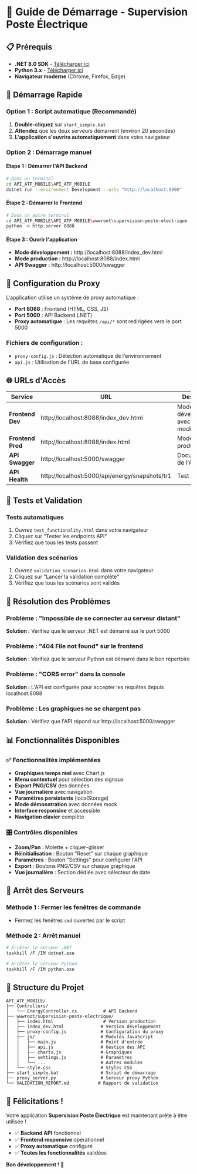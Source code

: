 # 🚀 Guide de Démarrage - Supervision Poste Électrique

## 📋 Prérequis

- **.NET 8.0 SDK** - [Télécharger ici](https://dotnet.microsoft.com/download)
- **Python 3.x** - [Télécharger ici](https://www.python.org/downloads/)
- **Navigateur moderne** (Chrome, Firefox, Edge)

## 🎯 Démarrage Rapide

### Option 1 : Script automatique (Recommandé)

1. **Double-cliquez** sur `start_simple.bat`
2. **Attendez** que les deux serveurs démarrent (environ 20 secondes)
3. **L'application s'ouvrira automatiquement** dans votre navigateur

### Option 2 : Démarrage manuel

#### Étape 1 : Démarrer l'API Backend
```bash
# Dans un terminal
cd API_ATF_MOBILE\API_ATF_MOBILE
dotnet run --environment Development --urls "http://localhost:5000"
```

#### Étape 2 : Démarrer le Frontend
```bash
# Dans un autre terminal
cd API_ATF_MOBILE\API_ATF_MOBILE\wwwroot\supervision-poste-electrique
python -m http.server 8088
```

#### Étape 3 : Ouvrir l'application
- **Mode développement :** http://localhost:8088/index_dev.html
- **Mode production :** http://localhost:8088/index.html
- **API Swagger :** http://localhost:5000/swagger

## 🔧 Configuration du Proxy

L'application utilise un système de proxy automatique :

- **Port 8088** : Frontend (HTML, CSS, JS)
- **Port 5000** : API Backend (.NET)
- **Proxy automatique** : Les requêtes `/api/*` sont redirigées vers le port 5000

### Fichiers de configuration :
- `proxy-config.js` : Détection automatique de l'environnement
- `api.js` : Utilisation de l'URL de base configurée

## 🌐 URLs d'Accès

| Service | URL | Description |
|---------|-----|-------------|
| **Frontend Dev** | http://localhost:8088/index_dev.html | Mode développement avec données mock |
| **Frontend Prod** | http://localhost:8088/index.html | Mode production |
| **API Swagger** | http://localhost:5000/swagger | Documentation de l'API |
| **API Health** | http://localhost:5000/api/energy/snapshots/tr1 | Test de l'API |

## 🧪 Tests et Validation

### Tests automatiques
1. Ouvrez `test_functionality.html` dans votre navigateur
2. Cliquez sur "Tester les endpoints API"
3. Vérifiez que tous les tests passent

### Validation des scénarios
1. Ouvrez `validation_scenarios.html` dans votre navigateur
2. Cliquez sur "Lancer la validation complète"
3. Vérifiez que tous les scénarios sont validés

## 🐛 Résolution des Problèmes

### Problème : "Impossible de se connecter au serveur distant"
**Solution :** Vérifiez que le serveur .NET est démarré sur le port 5000

### Problème : "404 File not found" sur le frontend
**Solution :** Vérifiez que le serveur Python est démarré dans le bon répertoire

### Problème : "CORS error" dans la console
**Solution :** L'API est configurée pour accepter les requêtes depuis localhost:8088

### Problème : Les graphiques ne se chargent pas
**Solution :** Vérifiez que l'API répond sur http://localhost:5000/swagger

## 📊 Fonctionnalités Disponibles

### ✅ Fonctionnalités implémentées
- **Graphiques temps réel** avec Chart.js
- **Menu contextuel** pour sélection des signaux
- **Export PNG/CSV** des données
- **Vue journalière** avec navigation
- **Paramètres persistants** (localStorage)
- **Mode démonstration** avec données mock
- **Interface responsive** et accessible
- **Navigation clavier** complète

### 🎛️ Contrôles disponibles
- **Zoom/Pan** : Molette + cliquer-glisser
- **Réinitialisation** : Bouton "Reset" sur chaque graphique
- **Paramètres** : Bouton "Settings" pour configurer l'API
- **Export** : Boutons PNG/CSV sur chaque graphique
- **Vue journalière** : Section dédiée avec sélecteur de date

## 🔄 Arrêt des Serveurs

### Méthode 1 : Fermer les fenêtres de commande
- Fermez les fenêtres `cmd` ouvertes par le script

### Méthode 2 : Arrêt manuel
```bash
# Arrêter le serveur .NET
taskkill /F /IM dotnet.exe

# Arrêter le serveur Python
taskkill /F /IM python.exe
```

## 📁 Structure du Projet

```
API_ATF_MOBILE/
├── Controllers/
│   └── EnergyController.cs          # API Backend
├── wwwroot/supervision-poste-electrique/
│   ├── index.html                   # Version production
│   ├── index_dev.html              # Version développement
│   ├── proxy-config.js             # Configuration du proxy
│   ├── js/                         # Modules JavaScript
│   │   ├── main.js                 # Point d'entrée
│   │   ├── api.js                  # Gestion des API
│   │   ├── charts.js               # Graphiques
│   │   ├── settings.js             # Paramètres
│   │   └── ...                     # Autres modules
│   └── style.css                   # Styles CSS
├── start_simple.bat                # Script de démarrage
├── proxy_server.py                 # Serveur proxy Python
└── VALIDATION_REPORT.md           # Rapport de validation
```

## 🎉 Félicitations !

Votre application **Supervision Poste Électrique** est maintenant prête à être utilisée !

- ✅ **Backend API** fonctionnel
- ✅ **Frontend responsive** opérationnel  
- ✅ **Proxy automatique** configuré
- ✅ **Toutes les fonctionnalités** validées

**Bon développement !** 🚀
